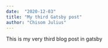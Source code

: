 ```yaml
---
date:  "2020-12-03"
title: "My third Gatsby post"
author: "Chisom Julius"
---
```


This is my very third blog post in gatsby